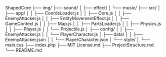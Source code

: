 ShapedCore
├── img/
├── sound/
│   ├── effect/
│   └── music/
├── src/
│   ├── app/
│   │   ├── CoordsLoader.js
│   │   ├── Core.js
│   │   ├── EnemyAttacker.js
│   │   ├── EntityMovementEffect.js
│   │   ├── GameContext.js
│   │   ├── Map.js
│   │   ├── PartsLoader.js
│   │   ├── Physics.js
│   │   ├── Player.js
│   │   └── Projectile.js
│   ├── config/
│   │   ├── EnemyAttacker.js
│   │   └── PlayerCharacter.js
│   ├── data/
│   │   ├── EnemyAttacker.json
│   │   └── PlayerCharacter.json
│   └── style/
│       └── main.css
├── index.php
├── MIT License.md
├── ProjectStructure.md
└── README.md
